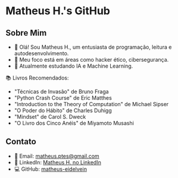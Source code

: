 # Matheus H.'s GitHub

## Sobre Mim

- 👋 Olá! Sou Matheus H., um entusiasta de programação, leitura e autodesenvolvimento.
- 🎯 Meu foco está em áreas como hacker ético, cibersegurança.
- 🚀 Atualmente estudando IA e Machine Learning.

📚 Livros Recomendados:

- "Técnicas de Invasão" de Bruno Fraga
- "Python Crash Course" de Eric Matthes
- "Introduction to the Theory of Computation" de Michael Sipser
- "O Poder do Hábito" de Charles Duhigg
- "Mindset" de Carol S. Dweck
- "O Livro dos Cinco Anéis" de Miyamoto Musashi


## Contato

- 📧 Email: [matheus.ptes@gmail.com](https://mail.google.com/mail/?view=cm&fs=1&to=matheus.ptes@gmail.com)
- 🔗 LinkedIn: [Matheus H. no LinkedIn](https://www.linkedin.com/in/matheus-henrique-7b2689240/)
- 💻 GitHub: [matheus-eidelvein](https://github.com/matheus-eidelvein)
